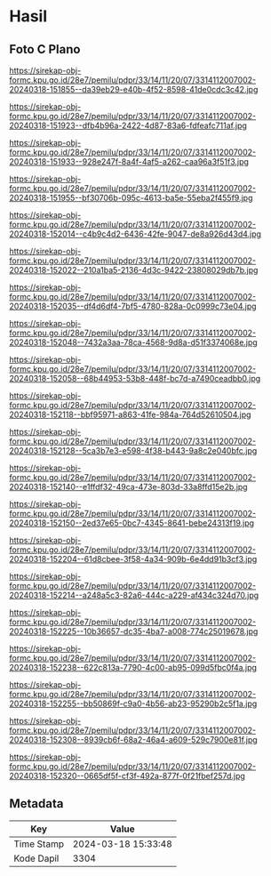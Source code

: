 # Hasil

## Foto C Plano

https://sirekap-obj-formc.kpu.go.id/28e7/pemilu/pdpr/33/14/11/20/07/3314112007002-20240318-151855--da39eb29-e40b-4f52-8598-41de0cdc3c42.jpg

https://sirekap-obj-formc.kpu.go.id/28e7/pemilu/pdpr/33/14/11/20/07/3314112007002-20240318-151923--dfb4b96a-2422-4d87-83a6-fdfeafc711af.jpg

https://sirekap-obj-formc.kpu.go.id/28e7/pemilu/pdpr/33/14/11/20/07/3314112007002-20240318-151933--928e247f-8a4f-4af5-a262-caa96a3f51f3.jpg

https://sirekap-obj-formc.kpu.go.id/28e7/pemilu/pdpr/33/14/11/20/07/3314112007002-20240318-151955--bf30706b-095c-4613-ba5e-55eba2f455f9.jpg

https://sirekap-obj-formc.kpu.go.id/28e7/pemilu/pdpr/33/14/11/20/07/3314112007002-20240318-152014--c4b9c4d2-6436-42fe-9047-de8a926d43d4.jpg

https://sirekap-obj-formc.kpu.go.id/28e7/pemilu/pdpr/33/14/11/20/07/3314112007002-20240318-152022--210a1ba5-2136-4d3c-9422-23808029db7b.jpg

https://sirekap-obj-formc.kpu.go.id/28e7/pemilu/pdpr/33/14/11/20/07/3314112007002-20240318-152035--df4d6df4-7bf5-4780-828a-0c0999c73e04.jpg

https://sirekap-obj-formc.kpu.go.id/28e7/pemilu/pdpr/33/14/11/20/07/3314112007002-20240318-152048--7432a3aa-78ca-4568-9d8a-d51f3374068e.jpg

https://sirekap-obj-formc.kpu.go.id/28e7/pemilu/pdpr/33/14/11/20/07/3314112007002-20240318-152058--68b44953-53b8-448f-bc7d-a7490ceadbb0.jpg

https://sirekap-obj-formc.kpu.go.id/28e7/pemilu/pdpr/33/14/11/20/07/3314112007002-20240318-152118--bbf95971-a863-41fe-984a-764d52610504.jpg

https://sirekap-obj-formc.kpu.go.id/28e7/pemilu/pdpr/33/14/11/20/07/3314112007002-20240318-152128--5ca3b7e3-e598-4f38-b443-9a8c2e040bfc.jpg

https://sirekap-obj-formc.kpu.go.id/28e7/pemilu/pdpr/33/14/11/20/07/3314112007002-20240318-152140--e1ffdf32-49ca-473e-803d-33a8ffd15e2b.jpg

https://sirekap-obj-formc.kpu.go.id/28e7/pemilu/pdpr/33/14/11/20/07/3314112007002-20240318-152150--2ed37e65-0bc7-4345-8641-bebe24313f19.jpg

https://sirekap-obj-formc.kpu.go.id/28e7/pemilu/pdpr/33/14/11/20/07/3314112007002-20240318-152204--61d8cbee-3f58-4a34-909b-6e4dd91b3cf3.jpg

https://sirekap-obj-formc.kpu.go.id/28e7/pemilu/pdpr/33/14/11/20/07/3314112007002-20240318-152214--a248a5c3-82a6-444c-a229-af434c324d70.jpg

https://sirekap-obj-formc.kpu.go.id/28e7/pemilu/pdpr/33/14/11/20/07/3314112007002-20240318-152225--10b36657-dc35-4ba7-a008-774c25019678.jpg

https://sirekap-obj-formc.kpu.go.id/28e7/pemilu/pdpr/33/14/11/20/07/3314112007002-20240318-152238--622c813a-7790-4c00-ab95-099d5fbc0f4a.jpg

https://sirekap-obj-formc.kpu.go.id/28e7/pemilu/pdpr/33/14/11/20/07/3314112007002-20240318-152255--bb50869f-c9a0-4b56-ab23-95290b2c5f1a.jpg

https://sirekap-obj-formc.kpu.go.id/28e7/pemilu/pdpr/33/14/11/20/07/3314112007002-20240318-152308--8939cb6f-68a2-46a4-a609-529c7900e81f.jpg

https://sirekap-obj-formc.kpu.go.id/28e7/pemilu/pdpr/33/14/11/20/07/3314112007002-20240318-152320--0665df5f-cf3f-492a-877f-0f21fbef257d.jpg


## Metadata

| Key        | Value               |
| ---------- | ------------------- |
| Time Stamp | 2024-03-18 15:33:48 |
| Kode Dapil | 3304                |



